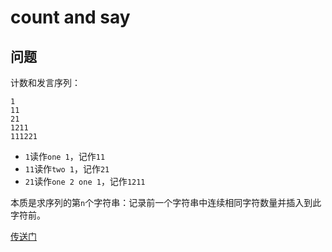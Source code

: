 # count and say
## 问题
计数和发言序列：
```
1
11
21
1211
111221
```
* `1`读作`one 1`，记作`11`
* `11`读作`two 1`，记作`21`
* `21`读作`one 2 one 1`，记作`1211`

本质是求序列的第`n`个字符串：记录前一个字符串中连续相同字符数量并插入到此字符前。

[传送门](https://leetcode.com/problems/count-and-say/description/)
